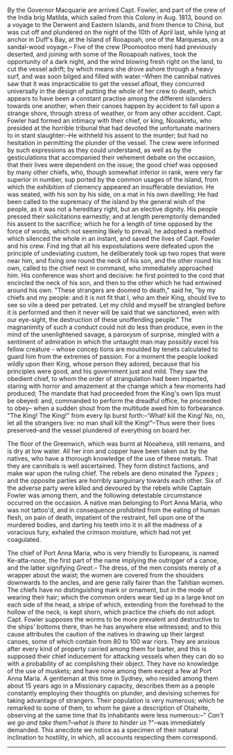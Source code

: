  By the Governor Macquarie are arrived Capt. Fowler, and part of the crew of the India brig Matilda, which sailed from this Colony in Aug. 1813, bound on a voyage to the Derwent and Eastern Islands, and from thence to China, but was cut off and plundered on the night of the 10th of April last, while lying at anchor in Duff's Bay, at the Island of Rooapoah, one of the Marquesas, on a sandal-wood voyage.– Five of the crew (Poomootoo men) had previously deserted, and joining with some of the Rooapoah natives, took the opportunity of a dark night, and the wind blowing fresh right on the land, to cut the vessel adrift; by which means she drove ashore through a heavy surf, and was soon bilged and filled with water.–When the cannibal natives saw that it was impracticable to get the vessel afloat, they concurred universally in the design of putting the whole of her crew to death, which appears to have been a constant practise among the different islanders towards one another, when their canoes happen by accident to fall upon a strange shore, through stress of weather, or from any other accident. Capt. Fowler had formed an intimacy with their chief, or king, Nooakretu, who presided at the horrible tribunal that had devoted the unfortunate mariners to in stant slaughter:–He withheld his assent to the murder; but had no hesitation in permitting the plunder of the vessel. The crew were informed by such expressions as they could understand, as well as by the gesticulations that accompanied their vehement debate on the occasion, that their lives were dependent on the issue; the good chief was opposed by many other chiefs, who, though somewhat inferior in rank, were very far superior in number, sup ported by the common usages of the island, from which the exhibition of clemency appeared an insufferable deviation. He was seated, with his son by his side, on a mat in his own dwelling; He had been called to the supremacy of the island by the general wish of the people, as it was not a hereditary right, but an elective dignity. His people pressed their solicitations earnestly; and at length peremptorily demanded his assent to the sacrifice; which he for a length of time opposed by the force of words, which not seeming likely to prevail, he adopted a method which silenced the whole in an instant, and saved the lives of Capt. Fowler and his crew. Find ing that all his expostulations were defeated upon the principle of undeviating custom, he deliberately took up two ropes that were near him, and fixing one round the neck of his son, and the other round his own, called to the chief next in command, who immediately approached him. His conference was short and decisive: he first pointed to the cord that encircled the neck of his son, and then to the other which he had entwined around his own. "These strangers are doomed to death," said he, "by my chiefs and my people: and it is not fit that I, who am their King, should live to see so vile a deed per petrated. Let my child and myself be strangled before it is performed and then it never will be said that we sanctioned, even with our eye-sight, the destruction of these unoffending people." The magnanimity of such a conduct could not do less than produce, even in the mind of the unenlightened savage, a paroxysm of surprise, mingled with a sentiment of admiration in which the untaught man may possibly excel his fellow creature - whose concep tions are moulded by tenets calculated to guard him from the extremes of passion. For a moment the people looked wildly upon their King, whose person they adored, because that his principles were good, and his government just and mild. They saw the obedient chief, to whom the order of strangulation had been imparted, staring with horror and amazement at the change which a few moments had produced; The mandate that had proceeded from the King's own lips must be obeyed: and, commanded to perform the dreadful office, he proceeded to obey– when a sudden shout from the multitude awed him to forbearance. "The King! The King!" from every lip burst forth:–'What! kill the King! No, no, let all the strangers live: no man shall kill the King!"–Thus were their lives preserved–and the vessel plundered of everything on board her.The floor of the Greenwich, which was burnt at Nooaheva, still remains, and is dry at low water. All her iron and copper have been taken out by the natives, who have a thorough knowledge of the use of these metals. That they are cannibals is well ascertained. They form distinct factions, and make war upon the ruling chief. The rebels are deno minated the *Typees* ; and the opposite parties are horribly sanguinary towards each other. Six of the adverse party were killed and devoured by the rebels while Captain Fowler was among them, and the following detestable circumstance occurred on the occasion. A native man belonging to Port Anna Maria, who was not tattoo'd, and in consequence prohibited from the eating of human flesh, on pain of death, impatient of the restraint, fell upon one of the murdered bodies, and darting his teeth into it in all the madness of a voracious fury, exhaled the crimson moisture, which had not yet coagulated.The chief of Port Anna Maria, who is very friendly to Europeans, is named Ke-atta-nooe, the first part of the name implying the outrigger of a canoe, and the latter signifying *Great*.– The dress, of the men consists merely of a wrapper about the waist; the women are covered from the shoulders downwards to the ancles, and are gene rally fairer than the Tahitian women. The chiefs have no distinguishing mark or ornament, but in the mode of wearing their hair; which the common orders wear tied up in a large knot on each side of the head, a stripe of which, extending from the forehead to the hollow of the neck, is kept shorn, which practice the chiefs do not adopt. Capt. Fowler supposes the worms to be more prevalent and destructive to the ships' bottoms there, than he has anywhere else witnessed; and to this cause attributes the caution of the natives in drawing up their largest canoes, some of which contain from 80 to 100 war riors. They are anxious after every kind of property carried among them for barter, and this is supposed their chief inducement for attacking vessels when they can do so with a probability of ac complishing their object. They have no knowledge of the use of muskets; and have none among them except a few at Port Anna Maria. A gentleman at this time in Sydney, who resided among them about 15 years ago in a Missionary capacity, describes them as a people constantly employing their thoughts on plunder, and devising schemes for taking advantage of strangers. Their population is very numerous; which he remarked to some of them, to whom he gave a description of Otaheite, observing at the same time that its inhabitants were less numerous:–" *Can't we go and take them?–what is  there to hinder us* ?"–was immediately demanded. This anecdote we notice as a specimen of their natural inclination to hostility, in which, all accounts respecting them correspond.
                      
---
